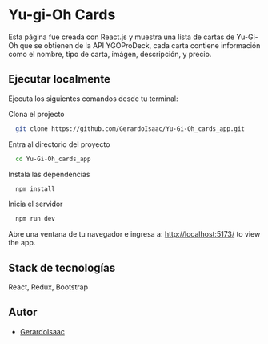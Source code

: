 # Yu-gi-Oh Cards

Esta página fue creada con React.js y muestra una lista de cartas de Yu-Gi-Oh que se obtienen de la API YGOProDeck, cada carta contiene información como el nombre, tipo de carta, imágen, descripción, y precio.

## Ejecutar localmente

Ejecuta los siguientes comandos desde tu terminal:

Clona el projecto

```bash
  git clone https://github.com/GerardoIsaac/Yu-Gi-Oh_cards_app.git
```

Entra al directorio del proyecto

```bash
  cd Yu-Gi-Oh_cards_app
```

Instala las dependencias

```bash
  npm install
```

Inicia el servidor

```bash
  npm run dev
```

Abre una ventana de tu navegador e ingresa a: <http://localhost:5173/> to view the app.

## Stack de tecnologías

React, Redux, Bootstrap

## Autor

- [GerardoIsaac](https://www.github.com/gerardoisaac)
